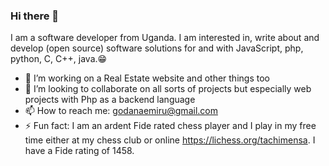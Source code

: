 ### Hi there 👋

I am a software developer from Uganda.  I am interested in, write about and develop (open source) software solutions for and with JavaScript, php, python, C, C++, java.:grin:
<!--
**godanaemiru/godanaemiru** is a ✨ _special_ ✨ repository because its `README.md` (this file) appears on your GitHub profile.-->


- 🔭 I’m working on a Real Estate website and other things too
- 👯 I’m looking to collaborate on all sorts of projects but especially web projects with Php as a backend language
- 📫 How to reach me: godanaemiru@gmail.com
- ⚡ Fun fact: I am an ardent Fide rated chess player and I play in my free time either at my chess club or online https://lichess.org/tachimensa. I have a Fide rating of 1458.
